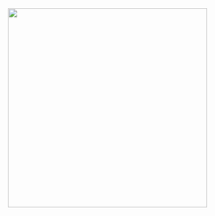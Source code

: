 <div align="center">
  <img height="400" src="https://github.com/developersajadur/developersajadur/blob/main/images/banner.png"  />
</div>
